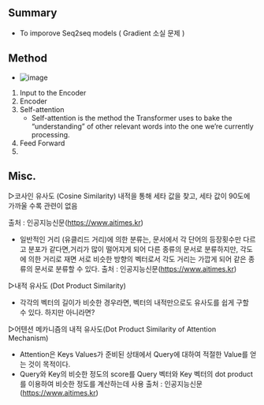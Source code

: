 ## Summary
- To imporove Seq2seq models ( Gradient 소실 문제 )

## Method
- ![image](https://github.com/user-attachments/assets/73e19421-396c-4989-ae54-e7bd9670d6a8)
1. Input to the Encoder
2. Encoder
  1. Self-attention
     - Self-attention is the method the Transformer uses to bake the “understanding” of other relevant words into the one we’re currently processing.    
  3. Feed Forward
4. 



## Misc.
​▷코사인 유사도 (Cosine Similarity)
내적을 통해 세타 값을 찾고, 세타 값이 90도에 가까울 수록 관련이 없음 

출처 : 인공지능신문(https://www.aitimes.kr)
- 일반적인 거리 (유클리드 거리)에 의한 분류는, 문서에서 각 단어의 등장횟수만 다르고 분포가 같다면,거리가 많이 떨어지게 되어 다른 종류의 문서로 분류하지만, 각도에 의한 거리로 재면 서로 비슷한 방향의 벡터로서 각도 거리는 가깝게 되어 같은 종류의 문서로 분류할 수 있다.
출처 : 인공지능신문(https://www.aitimes.kr)

​▷내적 유사도 (Dot Product Similarity)
- ​각각의 벡터의 길이가 비슷한 경우라면, 벡터의 내적만으로도 유사도를 쉽게 구할 수 있다. 하지만 아니라면?

▷어텐션 메카니즘의 내적 유사도(Dot Product Similarity of Attention Mechanism)
   - ​Attention은 Keys Values가 준비된 상태에서 Query에 대하여 적절한 Value를 얻는 것이 목적이다.
   - Query와 Key의 비슷한 정도의 score를 Query 벡터와 Key 벡터의 dot product를 이용하여 비슷한 정도를 계산하는데 사용
   출처 : 인공지능신문(https://www.aitimes.kr)




